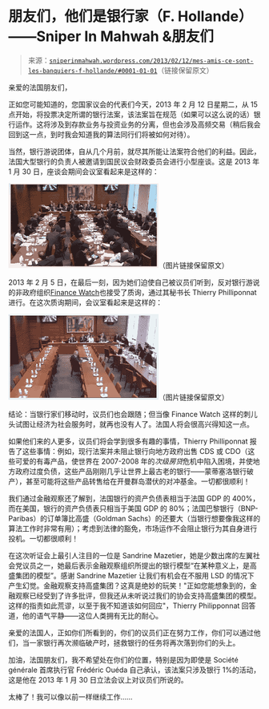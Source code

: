 <!--yml

category: 未分类

date: 2024-05-18 14:27:38

-->

# 朋友们，他们是银行家（F. Hollande）——Sniper In Mahwah &朋友们

> 来源：[`sniperinmahwah.wordpress.com/2013/02/12/mes-amis-ce-sont-les-banquiers-f-hollande/#0001-01-01`](https://sniperinmahwah.wordpress.com/2013/02/12/mes-amis-ce-sont-les-banquiers-f-hollande/#0001-01-01)（链接保留原文）

亲爱的法国朋友们，

正如您可能知道的，您国家议会的代表们今天，2013 年 2 月 12 日星期二，从 15 点开始，将投票决定所谓的银行法案，该法案旨在规范（如果可以这么说的话）银行运作。这将涉及到存款业务与投资业务的分离，但也会涉及高频交易（稍后我会回到这一点，到时我会知道我的算法同行们将被如何对待）。

当然，银行游说团体，自从几个月前，就尽其所能让法案符合他们的利益。因此，法国大型银行的负责人被邀请到国民议会财政委员会进行小型座谈。这是 2013 年 1 月 30 日，座谈会期间会议室看起来是这样的：

![Banquiers](img/aa823505e1ffce9e43cf77f4ad591fc8.png)（图片链接保留原文）

2013 年 2 月 5 日，在最后一刻，因为她们迫使自己被议员们听到，反对银行游说的非政府组织[Finance Watch](http://www.finance-watch.org)也接受了质询，通过其秘书长 Thierry Philliponnat 进行。在这次质询期间，会议室看起来是这样的：

![Capture d’écran 2013-02-10 à 16.14.57](img/36b2346decc8284bc6097e730e935f15.png)（图片链接保留原文）

结论：当银行家们移动时，议员们也会跟随；但当像 Finance Watch 这样的刺儿头试图让经济为社会服务时，就再也没有人了。法国人将会很高兴得知这一点。

如果他们来的人更多，议员们将会学到很多有趣的事情，Thierry Philliponnat 报告了这些事情：例如，现行法案并未阻止银行向地方政府出售 CDS 或 CDO（这些可爱的有毒产品，使世界在 2007-2008 年的*次级房贷*危机中陷入困境，并使地方政府过度负债，这些产品刚刚几乎让世界上最古老的银行——蒙蒂塞洛银行破产），甚至可能将这些产品转售给在开曼群岛潜伏的对冲基金。一切都很顺利！

我们通过金融观察还了解到，法国银行的资产负债表相当于法国 GDP 的 400%，而在美国，银行的资产负债表只相当于美国 GDP 的 80%；法国巴黎银行（BNP-Paribas）的订单簿比高盛（Goldman Sachs）的还要大（当银行想要像我这样的算法工作时非常有用）；考虑到法律的豁免，市场运作不会阻止银行为其自身进行投机。一切都很顺利！

在这次听证会上最引人注目的一位是 Sandrine Mazetier，她是少数出席的左翼社会党议员之一，她最后表示金融观察组织所提出的银行模型“在某种意义上，是高盛集团的模型”。感谢 Sandrine Mazetier 让我们有机会在不服用 LSD 的情况下产生幻觉。金融观察支持高盛集团？这真是绝妙的玩笑！"正如您能想象到的，金融观察已经受到了许多批评，但我还从未听说过我们的协会支持高盛集团的模型。这样的指责如此荒谬，以至于我不知道该如何回应"，Thierry Philipponnat 回答道，他的语气平静——这位人类拥有无比的耐心。

亲爱的法国人，正如你们所看到的，你们的议员们正在努力工作，你们可以通过他们，当一家银行再次濒临破产时，拯救银行的任务将再次落到你们的头上。

加油，法国朋友们，我不希望处在你们的位置，特别是因为即使是 Société générale 首席执行官 Frédéric Ouéda 自己承认，该法案只涉及银行 1%的活动，这是他在 2013 年 1 月 30 日立法会议上对议员们所说的。

太棒了！我可以像以前一样继续工作……
